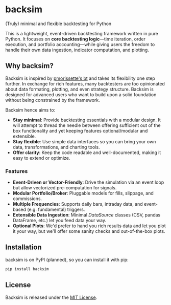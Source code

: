 # backsim
(Truly) minimal and flexible backtesting for Python

This is a lightweight, event-driven backtesting framework written in pure Python. It focuses on **core backtesting logic**—time iteration, order execution, and portfolio accounting—while giving users the freedom to handle their own data ingestion, indicator computation, and plotting.

## Why backsim?

Backsim is inspired by [pmorissette's bt](https://github.com/pmorissette/bt) and takes its flexibility one step further. In exchange for rich features, many backtesters are too opinionated about data formating, plotting, and even strategy structure. Backsim is designed for advanced users who want to build upon a solid foundation without being constrained by the framework.

Backsim hence aims to:

- **Stay minimal**: Provide backtesting essentials with a modular design. It will attempt to thread the needle between offering sufficient out of the box functionality and yet keeping features optional/modular and extensible.
- **Stay flexible**: Use simple data interfaces so you can bring your own data, transformations, and charting tools.
- **Offer clarity**: Keep the code readable and well-documented, making it easy to extend or optimize.

### Features

- **Event-Driven or Vector-Friendly**: Drive the simulation via an event loop but allow vectorized pre-computation for signals.
- **Modular Portfolio/Broker**: Pluggable models for fills, slippage, and commissions.
- **Multiple Frequencies**: Supports daily bars, intraday data, and event-based (e.g. fundamental) triggers.
- **Extensible Data Ingestion**: Minimal *DataSource* classes (CSV, pandas DataFrame, etc.) let you feed data your way.
- **Optional Plots**: We'd prefer to hand you rich results data and let you plot it your way, but we'll offer some sanity checks and out-of-the-box plots.

## Installation

backsim is on PyPI (planned), so you can install it with pip:

```bash
pip install backsim
```

## License

Backsim is released under the [MIT License](/LICENSE).
